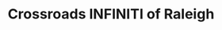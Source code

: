 ---
title: "Crossroads INFINITI of Raleigh"
url: /raleigh/crossroads-infiniti-of-raleigh/
shop: car
---